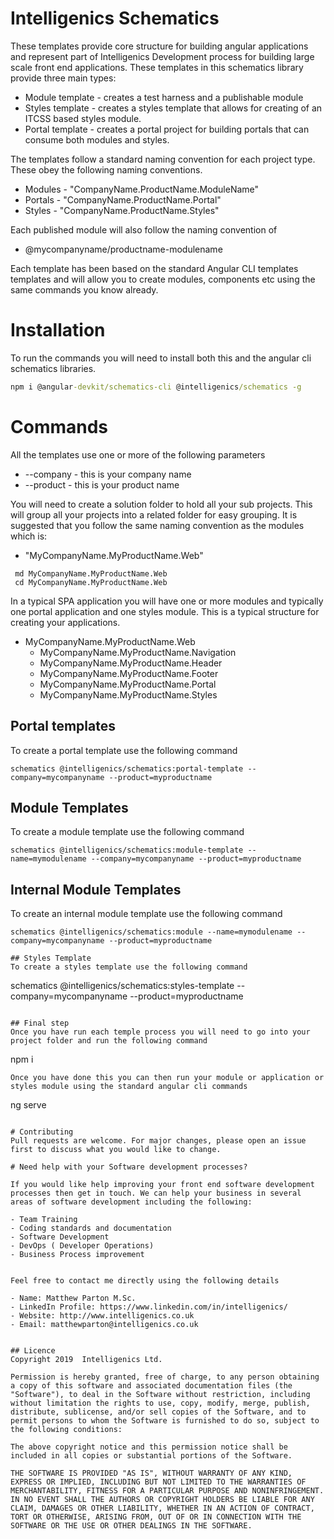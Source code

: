 # Intelligenics Schematics

These templates provide core structure for building angular applications and represent part of Intelligenics Development process for building large scale front end applications. These templates in this schematics library provide three main types:

- Module template - creates a test harness and a publishable module
- Styles template - creates a styles template that allows for creating of an ITCSS based styles module. 
- Portal template - creates a portal project for building portals that can consume both modules and styles. 

The templates follow a standard naming convention for each project type. These obey the following naming conventions.

- Modules - "CompanyName.ProductName.ModuleName"
- Portals - "CompanyName.ProductName.Portal"
- Styles - "CompanyName.ProductName.Styles" 


Each published module will also follow the naming convention of 

* @mycompanyname/productname-modulename 

Each template has been based on the standard Angular CLI templates templates and will allow you to create modules, components etc using the same commands you know already.

# Installation

To run the commands you will need to install both this and the angular cli schematics libraries.

```cmd
npm i @angular-devkit/schematics-cli @intelligenics/schematics -g
```


# Commands
All the templates use one or more of the following parameters

- --company - this is your company name
- --product - this is your product name

You will need to create a solution folder to hold all your sub projects. This will group all your projects into a related folder for easy grouping. It is suggested that you follow the same naming convention as the modules which is:

- "MyCompanyName.MyProductName.Web"

```
 md MyCompanyName.MyProductName.Web
 cd MyCompanyName.MyProductName.Web
```

In a typical SPA application you will have one or more modules and typically one portal application and one styles module. This is a typical structure for creating your applications. 

- MyCompanyName.MyProductName.Web
   - MyCompanyName.MyProductName.Navigation
   - MyCompanyName.MyProductName.Header
   - MyCompanyName.MyProductName.Footer
   - MyCompanyName.MyProductName.Portal   
   - MyCompanyName.MyProductName.Styles


## Portal templates
To create a portal template use the following command
```
schematics @intelligenics/schematics:portal-template --company=mycompanyname --product=myproductname
```

## Module Templates

To create a module template use the following command
```
schematics @intelligenics/schematics:module-template --name=mymodulename --company=mycompanyname --product=myproductname
```


## Internal Module Templates

To create an internal module template use the following command
```
schematics @intelligenics/schematics:module --name=mymodulename --company=mycompanyname --product=myproductname

## Styles Template
To create a styles template use the following command

```
schematics @intelligenics/schematics:styles-template --company=mycompanyname --product=myproductname
```

## Final step
Once you have run each temple process you will need to go into your project folder and run the following command

```
npm i
```
Once you have done this you can then run your module or application or styles module using the standard angular cli commands
``` 
ng serve
```

# Contributing
Pull requests are welcome. For major changes, please open an issue first to discuss what you would like to change. 

# Need help with your Software development processes?

If you would like help improving your front end software development processes then get in touch. We can help your business in several areas of software development including the following:

- Team Training
- Coding standards and documentation
- Software Development
- DevOps ( Developer Operations)
- Business Process improvement


Feel free to contact me directly using the following details

- Name: Matthew Parton M.Sc.
- LinkedIn Profile: https://www.linkedin.com/in/intelligenics/
- Website: http://www.intelligenics.co.uk
- Email: matthewparton@intelligenics.co.uk


## Licence
Copyright 2019  Intelligenics Ltd.

Permission is hereby granted, free of charge, to any person obtaining a copy of this software and associated documentation files (the "Software"), to deal in the Software without restriction, including without limitation the rights to use, copy, modify, merge, publish, distribute, sublicense, and/or sell copies of the Software, and to permit persons to whom the Software is furnished to do so, subject to the following conditions:

The above copyright notice and this permission notice shall be included in all copies or substantial portions of the Software.

THE SOFTWARE IS PROVIDED "AS IS", WITHOUT WARRANTY OF ANY KIND, EXPRESS OR IMPLIED, INCLUDING BUT NOT LIMITED TO THE WARRANTIES OF MERCHANTABILITY, FITNESS FOR A PARTICULAR PURPOSE AND NONINFRINGEMENT. IN NO EVENT SHALL THE AUTHORS OR COPYRIGHT HOLDERS BE LIABLE FOR ANY CLAIM, DAMAGES OR OTHER LIABILITY, WHETHER IN AN ACTION OF CONTRACT, TORT OR OTHERWISE, ARISING FROM, OUT OF OR IN CONNECTION WITH THE SOFTWARE OR THE USE OR OTHER DEALINGS IN THE SOFTWARE.
